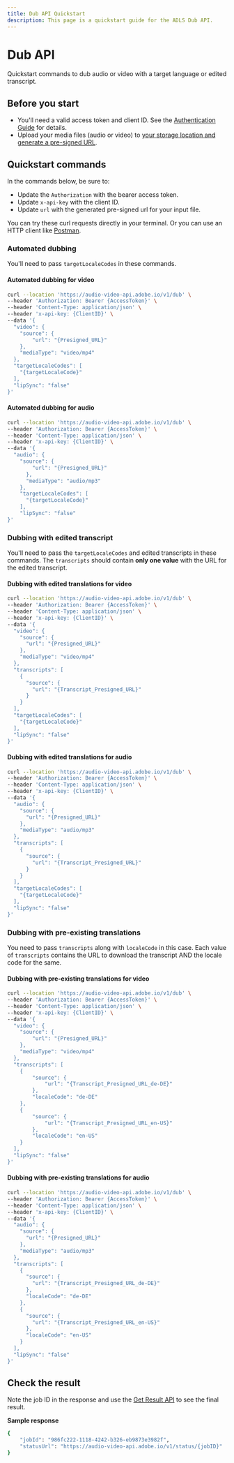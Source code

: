 ```yaml
---
title: Dub API Quickstart
description: This page is a quickstart guide for the ADLS Dub API.
---
```

# Dub API

Quickstart commands to dub audio or video with a target language or edited transcript.

## Before you start

- You'll need a valid access token and client ID. See the [Authentication Guide](../getting_started/index.md) for details.
- Upload your media files (audio or video) to [your storage location and generate a pre-signed URL](../getting_started/storage_solutions/index.md).

## Quickstart commands

In the commands below, be sure to:

- Update the `Authorization` with the bearer access token.
- Update `x-api-key` with the client ID.
- Update `url` with the generated pre-signed url for your input file.

You can try these curl requests directly in your terminal. Or you can use an HTTP client like [Postman](https://www.postman.com/).

### Automated dubbing

You'll need to pass `targetLocaleCodes` in these commands.

#### Automated dubbing for video

```bash
curl --location 'https://audio-video-api.adobe.io/v1/dub' \
--header 'Authorization: Bearer {AccessToken}' \
--header 'Content-Type: application/json' \
--header 'x-api-key: {ClientID}' \
--data '{
  "video": {
    "source": {
        "url": "{Presigned_URL}"
    },
    "mediaType": "video/mp4"
  },
  "targetLocaleCodes": [
    "{targetLocaleCode}"
  ],
  "lipSync": "false"
}'
 ```

#### Automated dubbing for audio

```bash
curl --location 'https://audio-video-api.adobe.io/v1/dub' \
--header 'Authorization: Bearer {AccessToken}' \
--header 'Content-Type: application/json' \
--header 'x-api-key: {ClientID}' \
--data '{
  "audio": {
    "source": {
        "url": "{Presigned_URL}"
      },
      "mediaType": "audio/mp3"
    },
    "targetLocaleCodes": [
      "{targetLocaleCode}"
    ],
    "lipSync": "false"
}'
```

### Dubbing with edited transcript

You'll need to pass the `targetLocaleCodes` and edited transcripts in these commands. The `transcripts` should contain **only one value** with the URL for the edited transcript.

#### Dubbing with edited translations for video

```bash
curl --location 'https://audio-video-api.adobe.io/v1/dub' \
--header 'Authorization: Bearer {AccessToken}' \
--header 'Content-Type: application/json' \
--header 'x-api-key: {ClientID}' \
--data '{
  "video": {
    "source": {
      "url": "{Presigned_URL}"
    },
    "mediaType": "video/mp4"
  },
  "transcripts": [
    {
      "source": {
        "url": "{Transcript_Presigned_URL}"
      }
    }
  ],
  "targetLocaleCodes": [
    "{targetLocaleCode}"
  ],
  "lipSync": "false"
}'
```

#### Dubbing with edited translations for audio

```bash
curl --location 'https://audio-video-api.adobe.io/v1/dub' \
--header 'Authorization: Bearer {AccessToken}' \
--header 'Content-Type: application/json' \
--header 'x-api-key: {ClientID}' \
--data '{
  "audio": {
    "source": {
      "url": "{Presigned_URL}"
    },
    "mediaType": "audio/mp3"
  },
  "transcripts": [
    {
      "source": {
        "url": "{Transcript_Presigned_URL}"
      }
    }
  ],
  "targetLocaleCodes": [
    "{targetLocaleCode}"
  ],
  "lipSync": "false"
}'
```

### Dubbing with pre-existing translations

You need to pass `transcripts` along with `localeCode` in this case. Each value of `transcripts` contains the URL to download the transcript AND the locale code for the same.

#### Dubbing with pre-existing translations for video

```bash
curl --location 'https://audio-video-api.adobe.io/v1/dub' \
--header 'Authorization: Bearer {AccessToken}' \
--header 'Content-Type: application/json' \
--header 'x-api-key: {ClientID}' \
--data '{
  "video": {
    "source": {
        "url": "{Presigned_URL}"
    },
    "mediaType": "video/mp4"
  },
  "transcripts": [
    {
        "source": {
            "url": "{Transcript_Presigned_URL_de-DE}"
        },
        "localeCode": "de-DE"
    },
    {
        "source": {
            "url": "{Transcript_Presigned_URL_en-US}"
        },
        "localeCode": "en-US"
    }
  ],
  "lipSync": "false"
}'
```

#### Dubbing with pre-existing translations for audio

```bash
curl --location 'https://audio-video-api.adobe.io/v1/dub' \
--header 'Authorization: Bearer {AccessToken}' \
--header 'Content-Type: application/json' \
--header 'x-api-key: {ClientID}' \
--data '{
  "audio": {
    "source": {
      "url": "{Presigned_URL}"
    },
    "mediaType": "audio/mp3"
  },
  "transcripts": [
    {
      "source": {
        "url": "{Transcript_Presigned_URL_de-DE}"
      },
      "localeCode": "de-DE"
    },
    {
      "source": {
        "url": "{Transcript_Presigned_URL_en-US}"
      },
      "localeCode": "en-US"
    }
  ],
  "lipSync": "false"
}'
```

## Check the result

Note the job ID in the response and use the [Get Result API](get_result_quickstart.md) to see the final result.

**Sample response**

```bash
{
    "jobId": "986fc222-1118-4242-b326-eb9873e3982f",
    "statusUrl": "https://audio-video-api.adobe.io/v1/status/{jobID}"
}
```
